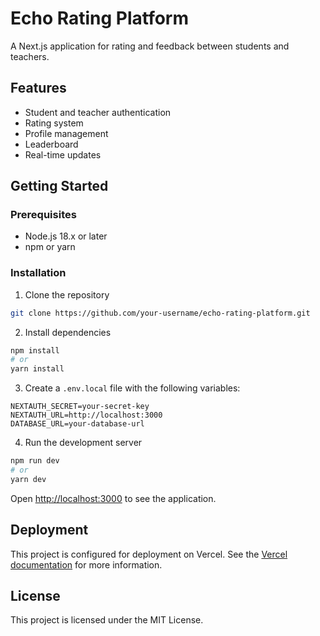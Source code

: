 # Echo Rating Platform

A Next.js application for rating and feedback between students and teachers.

## Features

- Student and teacher authentication
- Rating system
- Profile management
- Leaderboard
- Real-time updates

## Getting Started

### Prerequisites

- Node.js 18.x or later
- npm or yarn

### Installation

1. Clone the repository
```bash
git clone https://github.com/your-username/echo-rating-platform.git
```

2. Install dependencies
```bash
npm install
# or
yarn install
```

3. Create a `.env.local` file with the following variables:
```
NEXTAUTH_SECRET=your-secret-key
NEXTAUTH_URL=http://localhost:3000
DATABASE_URL=your-database-url
```

4. Run the development server
```bash
npm run dev
# or
yarn dev
```

Open [http://localhost:3000](http://localhost:3000) to see the application.

## Deployment

This project is configured for deployment on Vercel. See the [Vercel documentation](https://vercel.com/docs) for more information.

## License

This project is licensed under the MIT License. 
